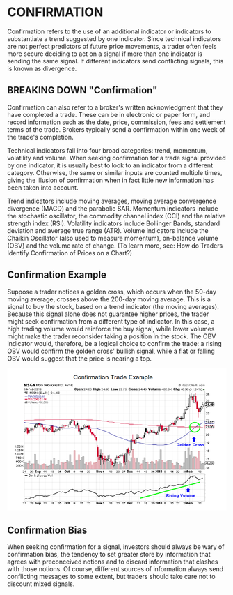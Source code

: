 # CONFIRMATION

Confirmation refers to the use of an additional indicator or indicators to substantiate a trend suggested by one indicator. 
Since technical indicators are not perfect predictors of future price movements, a trader often feels more secure deciding to 
act on a signal if more than one indicator is sending the same signal. If different indicators send conflicting signals, this is 
known as divergence.

## BREAKING DOWN "Confirmation"

Confirmation can also refer to a broker's written acknowledgment that they have completed a trade. These can be in electronic or 
paper form, and record information such as the date, price, commission, fees and settlement terms of the trade. Brokers typically 
send a confirmation within one week of the trade's completion.

Technical indicators fall into four broad categories: trend, momentum, volatility and volume. When seeking confirmation for a 
trade signal provided by one indicator, it is usually best to look to an indicator from a different category. Otherwise, the same 
or similar inputs are counted multiple times, giving the illusion of confirmation when in fact little new information has been 
taken into account. 

Trend indicators include moving averages, moving average convergence divergence (MACD) and the parabolic SAR. Momentum indicators 
include the stochastic oscillator, the commodity channel index (CCI) and the relative strength index (RSI). Volatility indicators 
include Bollinger Bands, standard deviation and average true range (ATR). Volume indicators include the Chaikin Oscillator (also 
used to measure momentum), on-balance volume (OBV) and the volume rate of change. (To learn more, see: How do Traders Identify 
Confirmation of Prices on a Chart?)

## Confirmation Example

Suppose a trader notices a golden cross, which occurs when the 50-day moving average, crosses above the 200-day moving average. 
This is a signal to buy the stock, based on a trend indicator (the moving averages). Because this signal alone does not guarantee 
higher prices, the trader might seek confirmation from a different type of indicator. In this case, a high trading volume would 
reinforce the buy signal, while lower volumes might make the trader reconsider taking a position in the stock. The OBV indicator 
would, therefore, be a logical choice to confirm the trade: a rising OBV would confirm the golden cross' bullish signal, while a 
flat or falling OBV would suggest that the price is nearing a top.

![](https://github.com/Efahim/Analise/blob/master/Documents/Images/macd2.png)

## Confirmation Bias

When seeking confirmation for a signal, investors should always be wary of confirmation bias, the tendency to set greater 
store by information that agrees with preconceived notions and to discard information that clashes with those notions. Of 
course, different sources of information always send conflicting messages to some extent, but traders should take care not to 
discount mixed signals.
